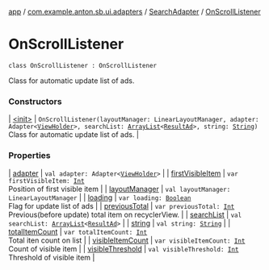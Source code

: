[app](../../../index.md) / [com.example.anton.sb.ui.adapters](../../index.md) / [SearchAdapter](../index.md) / [OnScrollListener](./index.md)

# OnScrollListener

`class OnScrollListener : OnScrollListener`

Class for automatic update list of ads.

### Constructors

| [&lt;init&gt;](-init-.md) | `OnScrollListener(layoutManager: LinearLayoutManager, adapter: Adapter<`[`ViewHolder`](../-view-holder/index.md)`>, searchList: `[`ArrayList`](https://kotlinlang.org/api/latest/jvm/stdlib/kotlin.collections/-array-list/index.html)`<`[`ResultAd`](../../../com.example.anton.sb.data/-result-ad/index.md)`>, string: `[`String`](https://kotlinlang.org/api/latest/jvm/stdlib/kotlin/-string/index.html)`)`<br>Class for automatic update list of ads. |

### Properties

| [adapter](adapter.md) | `val adapter: Adapter<`[`ViewHolder`](../-view-holder/index.md)`>` |
| [firstVisibleItem](first-visible-item.md) | `var firstVisibleItem: `[`Int`](https://kotlinlang.org/api/latest/jvm/stdlib/kotlin/-int/index.html)<br>Position of first visible item |
| [layoutManager](layout-manager.md) | `val layoutManager: LinearLayoutManager` |
| [loading](loading.md) | `var loading: `[`Boolean`](https://kotlinlang.org/api/latest/jvm/stdlib/kotlin/-boolean/index.html)<br>Flag for update list of ads |
| [previousTotal](previous-total.md) | `var previousTotal: `[`Int`](https://kotlinlang.org/api/latest/jvm/stdlib/kotlin/-int/index.html)<br>Previous(before update) total item on recyclerView. |
| [searchList](search-list.md) | `val searchList: `[`ArrayList`](https://kotlinlang.org/api/latest/jvm/stdlib/kotlin.collections/-array-list/index.html)`<`[`ResultAd`](../../../com.example.anton.sb.data/-result-ad/index.md)`>` |
| [string](string.md) | `val string: `[`String`](https://kotlinlang.org/api/latest/jvm/stdlib/kotlin/-string/index.html) |
| [totalItemCount](total-item-count.md) | `var totalItemCount: `[`Int`](https://kotlinlang.org/api/latest/jvm/stdlib/kotlin/-int/index.html)<br>Total iten count on list |
| [visibleItemCount](visible-item-count.md) | `var visibleItemCount: `[`Int`](https://kotlinlang.org/api/latest/jvm/stdlib/kotlin/-int/index.html)<br>Count of visible item |
| [visibleThreshold](visible-threshold.md) | `val visibleThreshold: `[`Int`](https://kotlinlang.org/api/latest/jvm/stdlib/kotlin/-int/index.html)<br>Threshold of visible item |

